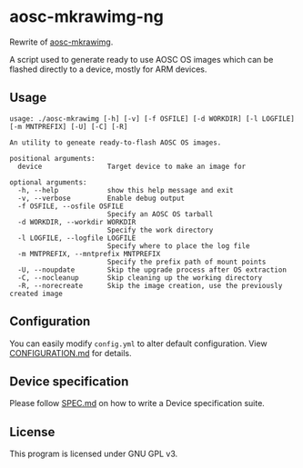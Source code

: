 # aosc-mkrawimg-ng

Rewrite of [aosc-mkrawimg](https://github.com/AOSC-Dev/aosc-mkrawimg).

A script used to generate ready to use AOSC OS images which can be flashed directly to a device, mostly for ARM devices.

## Usage

```
usage: ./aosc-mkrawimg [-h] [-v] [-f OSFILE] [-d WORKDIR] [-l LOGFILE] [-m MNTPREFIX] [-U] [-C] [-R]

An utility to geneate ready-to-flash AOSC OS images.

positional arguments:
  device                Target device to make an image for

optional arguments:
  -h, --help            show this help message and exit
  -v, --verbose         Enable debug output
  -f OSFILE, --osfile OSFILE
                        Specify an AOSC OS tarball
  -d WORKDIR, --workdir WORKDIR
                        Specify the work directory
  -l LOGFILE, --logfile LOGFILE
                        Specify where to place the log file
  -m MNTPREFIX, --mntprefix MNTPREFIX
                        Specify the prefix path of mount points
  -U, --noupdate        Skip the upgrade process after OS extraction
  -C, --nocleanup       Skip cleaning up the working directory
  -R, --norecreate      Skip the image creation, use the previously created image

```

## Configuration

You can easily modify `config.yml` to alter default configuration. View [CONFIGURATION.md](CONFIGURATION.md) for details.

## Device specification

Please follow [SPEC.md](SPEC.md) on how to write a Device specification suite.

## License

This program is licensed under GNU GPL v3.
